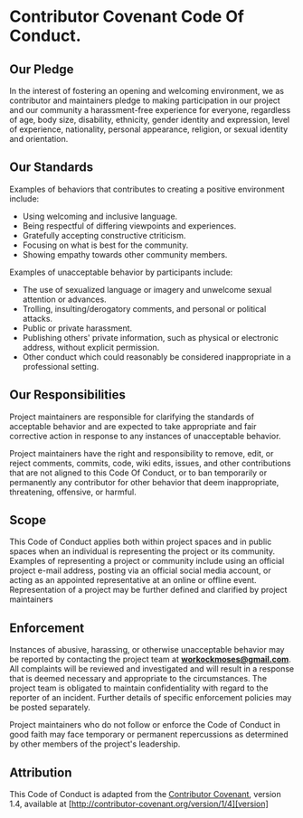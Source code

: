 # Contributor Covenant Code Of Conduct.

## Our Pledge

In the interest of fostering an opening and welcoming environment, we as contributor
and maintainers pledge to making participation in our project and our community a
harassment-free experience for everyone, regardless of age, body size, disability,
ethnicity, gender identity and expression, level of experience, nationality, personal appearance,
religion, or sexual identity and orientation.

## Our Standards

Examples of behaviors that contributes to creating a positive environment
include:

* Using welcoming and inclusive language.
* Being respectful of differing viewpoints and experiences.
* Gratefully accepting constructive ctriticism.
* Focusing on what is best for the community.
* Showing empathy towards other community members.

Examples of unacceptable behavior by participants include:

* The use of sexualized language or imagery and unwelcome sexual attention or advances.
* Trolling, insulting/derogatory comments, and personal or political attacks.
* Public or private harassment.
* Publishing others' private information, such as physical or electronic address, without explicit permission.
* Other conduct which could reasonably be considered inappropriate in a professional setting.

## Our Responsibilities

Project maintainers are responsible for clarifying the standards of acceptable behavior and are expected
to take appropriate and fair corrective action in response to any instances of unacceptable behavior.

Project maintainers have the right and responsibility to remove, edit, or reject comments, commits, code,
wiki edits, issues, and other contributions that are not aligned to this Code Of Conduct, or to ban
temporarily or permanently any contributor for other behavior that deem inappropriate, threatening,
offensive, or harmful.

## Scope

This Code of Conduct applies both within project spaces and in public spaces
when an individual is representing the project or its community. Examples of
representing a project or community include using an official project e-mail
address, posting via an official social media account, or acting as an appointed
representative at an online or offline event. Representation of a project may be
further defined and clarified by project maintainers

## Enforcement

Instances of abusive, harassing, or otherwise unacceptable behavior may be
reported by contacting the project team at **workockmoses@gmail.com**. All
complaints will be reviewed and investigated and will result in a response that
is deemed necessary and appropriate to the circumstances. The project team is
obligated to maintain confidentiality with regard to the reporter of an incident.
Further details of specific enforcement policies may be posted separately.

Project maintainers who do not follow or enforce the Code of Conduct in good
faith may face temporary or permanent repercussions as determined by other
members of the project's leadership.

## Attribution

This Code of Conduct is adapted from the [Contributor Covenant][homepage], version 1.4,
available at [http://contributor-covenant.org/version/1/4][version]

[homepage]: http://contributor-covenant.org
[version]: http://contributor-covenant.org/version/1/4/
